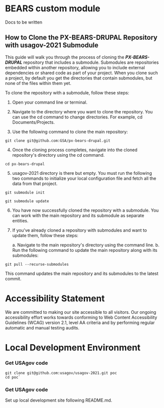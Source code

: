# BEARS custom module

Docs to be written

## How to Clone the PX-BEARS-DRUPAL Repository with usagov-2021 Submodule
This guide will walk you through the process of cloning the ***PX-BEARS-DRUPAL*** repository that includes a submodule. Submodules are repositories embedded within another repository, allowing you to include external dependencies or shared code as part of your project. When you clone such a project, by default you get the directories that contain submodules, but none of the files within them yet.

To clone the repository with a submodule, follow these steps:

1. Open your command line or terminal.

2. Navigate to the directory where you want to clone the repository. You can use the cd command to change directories. For example, cd Documents/Projects.

3. Use the following command to clone the main repository:

```git clone git@github.com:GSA/px-bears-drupal.git```

4. Once the cloning process completes, navigate into the cloned repository's directory using the cd command.

```cd px-bears-drupal```

5. usagov-2021 directory is there but empty. You must run the following two commands to initialize your local configuration file and fetch all the data from that project.

```git submodule init```

```git submodule update```

6. You have now successfully cloned the repository with a submodule. You can work with the main repository and its submodule as separate entities.

7. If you've already cloned a repository with submodules and want to update them, follow these steps:

    a. Navigate to the main repository's directory using the command line.
    b. Run the following command to update the main repository along with its submodules:
     
```git pull --recurse-submodules```

This command updates the main repository and its submodules to the latest commit.

# Accessibility Statement

We are committed to making our site accessible to all visitors. Our ongoing accessibility effort works towards conforming to Web Content Accessibility Guidelines (WCAG) version 2.1, level AA criteria and by performing regular automatic and manual testing audits.

# Local Development Environment

### Get USAgov code
```
git clone git@github.com:usagov/usagov-2021.git poc
cd poc`
```

### Get USAgov code

Set up local development site following README.md.